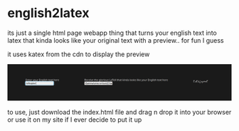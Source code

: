 # english2latex

its just a single html page webapp thing that turns your english text into latex that kinda looks like your original text with a preview.. for fun I guess

it uses katex from the cdn to display the preview

![screenshot of english2latex](assets/screenshot.png)

to use, just download the index.html file and drag n drop it into your browser or use it on my site if I ever decide to put it up
